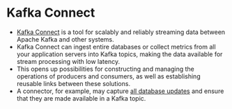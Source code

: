 # Kafka Connect
- [Kafka Connect](https://kafka.apache.org/documentation.html#connect) is a tool for scalably and reliably streaming data between Apache Kafka and other systems.
- Kafka Connect can ingest entire databases or collect metrics from all your application servers into Kafka topics, making the data available for stream processing with low latency.
- This opens up possibilities for constructing and managing the operations of producers and consumers, as well as establishing reusable links between these solutions. 
- A connector, for example, may capture [all database updates](../../0_SystemGlossaries/Database/ChangeDataCapture.md) and ensure that they are made available in a Kafka topic.
